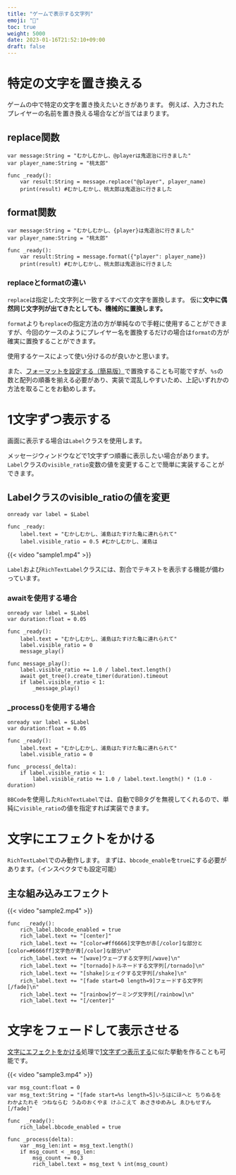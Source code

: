 ```yaml
---
title: "ゲームで表示する文字列"
emoji: "🪪"
toc: true
weight: 5000
date: 2023-01-16T21:52:10+09:00
draft: false
---
```


# 特定の文字を置き換える

ゲームの中で特定の文字を置き換えたいときがあります。
例えば、入力されたプレイヤーの名前を置き換える場合などが当てはまります。


## replace関数

```gdscript
var message:String = "むかしむかし、@playerは鬼退治に行きました"
var player_name:String = "桃太郎"

func _ready():
    var result:String = message.replace("@player", player_name)
    print(result) #むかしむかし、桃太郎は鬼退治に行きました
```

## format関数

```gdscript
var message:String = "むかしむかし、{player}は鬼退治に行きました"
var player_name:String = "桃太郎"

func _ready():
    var result:String = message.format({"player": player_name})
    print(result) #むかしむかし、桃太郎は鬼退治に行きました
```

### replaceとformatの違い

`replace`は指定した文字列と一致するすべての文字を置換します。
仮に**文中に偶然同じ文字列が出てきたとしても、機械的に置換します。**

`format`よりも`replace`の指定方法の方が単純なので手軽に使用することができますが、今回のケースのようにプレイヤー名を置換するだけの場合は`format`の方が確実に置換することができます。

使用するケースによって使い分けるのが良いかと思います。

また、[フォーマットを設定する（簡易版）](/reference/gdscriptについて/文字列について/#フォーマットを設定する簡易版)で置換することも可能ですが、`%s`の数と配列の順番を揃える必要があり、実装で混乱しやすいため、上記いずれかの方法を取ることをお勧めします。

# 1文字ずつ表示する

画面に表示する場合は`Label`クラスを使用します。

メッセージウィンドウなどで1文字ずつ順番に表示したい場合があります。
`Label`クラスの`visible_ratio`変数の値を変更することで簡単に実装することができます。

## Labelクラスのvisible_ratioの値を変更

```gdscript
onready var label = $Label

func _ready:
    label.text = "むかしむかし、浦島はたすけた亀に連れられて"
    label.visible_ratio = 0.5 #むかしむかし、浦島は
```
{{< video "sample1.mp4" >}}

`Label`および`RichTextLabel`クラスには、割合でテキストを表示する機能が備わっています。

### awaitを使用する場合

```gdscript
onready var label = $Label
var duration:float = 0.05

func _ready():
	label.text = "むかしむかし、浦島はたすけた亀に連れられて"
	label.visible_ratio = 0
	message_play()
	
func message_play():
	label.visible_ratio += 1.0 / label.text.length() 
	await get_tree().create_timer(duration).timeout
	if label.visible_ratio < 1: 
        _message_play()
```

### _process()を使用する場合

```gdscript
onready var label = $Label
var duration:float = 0.05

func _ready():
	label.text = "むかしむかし、浦島はたすけた亀に連れられて"
	label.visible_ratio = 0
	
func _process(_delta):
	if label.visible_ratio < 1:
		label.visible_ratio += 1.0 / label.text.length() * (1.0 - duration)
```

`BBCode`を使用した`RichTextLabel`では、自動でBBタグを無視してくれるので、単純に`visible_ratio`の値を指定すれば実装できます。

# 文字にエフェクトをかける

`RichTextLabel`でのみ動作します。
まずは、`bbcode_enable`を`true`にする必要があります。（インスペクタでも設定可能）

## 主な組み込みエフェクト

{{< video "sample2.mp4" >}}

```gdscript
func  _ready():
	rich_label.bbcode_enabled = true
	rich_label.text += "[center]"
	rich_label.text += "[color=#ff6666]文字色が赤[/color]な部分と[color=#6666ff]文字色が青[/color]な部分\n"
	rich_label.text += "[wave]ウェーブする文字列[/wave]\n"
	rich_label.text += "[tornado]トルネードする文字列[/tornado]\n"
	rich_label.text += "[shake]シェイクする文字列[/shake]\n"
	rich_label.text += "[fade start=0 length=9]フェードする文字列[/fade]\n"
	rich_label.text += "[rainbow]ゲーミング文字列[/rainbow]\n"
	rich_label.text += "[/center]"
```

# 文字をフェードして表示させる

[文字にエフェクトをかける](#文字にエフェクトをかける)処理で[1文字ずつ表示する](#1文字ずつ表示する)に似た挙動を作ることも可能です。

{{< video "sample3.mp4" >}}

```gdscript
var msg_count:float = 0
var msg_text:String = "[fade start=%s length=5]いろはにほへと ちりぬるを わかよたれそ つねならむ うゐのおくやま けふこえて あさきゆめみし ゑひもせすん[/fade]"

func  _ready():
	rich_label.bbcode_enabled = true
	
func _process(delta):
	var _msg_len:int = msg_text.length()
	if msg_count < _msg_len:
		msg_count += 0.3
		rich_label.text = msg_text % int(msg_count)
```
